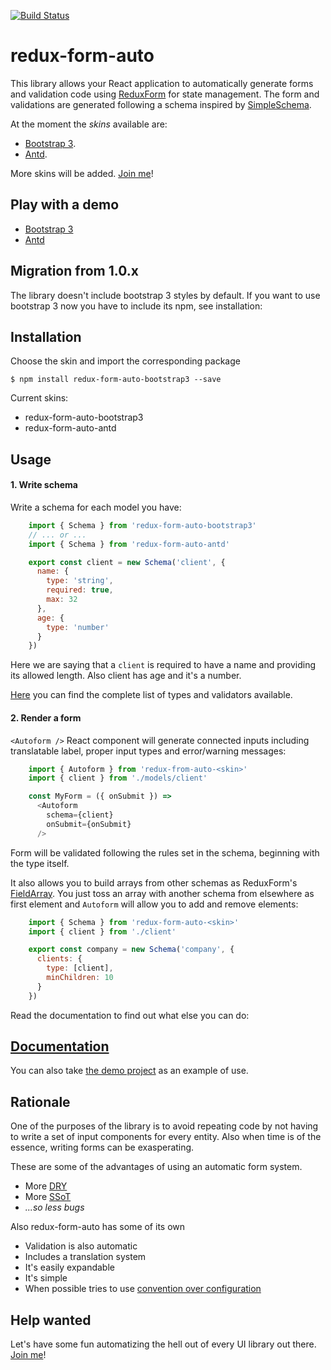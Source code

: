 [![Build Status](https://travis-ci.org/dgonz64/redux-form-auto.svg?branch=master)](https://travis-ci.org/dgonz64/redux-form-auto)

# redux-form-auto

This library allows your React application to automatically generate forms and validation code using [ReduxForm](https://github.com/erikras/redux-form/) for state management. The form and validations are generated following a schema inspired by [SimpleSchema](https://github.com/aldeed/simple-schema-js).

At the moment the *skins* available are:

* [Bootstrap 3](https://github.com/dgonz64/redux-form-auto-bootstrap3).
* [Antd](https://github.com/dgonz64/redux-form-auto-antd).

More skins will be added. [Join me](#help-wanted)!

## Play with a demo

* [Bootstrap 3](https://dgonz64.github.io/redux-form-auto/demo.html)
* [Antd](https://dgonz64.github.io/redux-form-auto-antd/demo/)

## Migration from 1.0.x

The library doesn't include bootstrap 3 styles by default. If you want to use bootstrap 3 now you have to include its npm, see installation:

## Installation

Choose the skin and import the corresponding package

    $ npm install redux-form-auto-bootstrap3 --save

Current skins:

* redux-form-auto-bootstrap3
* redux-form-auto-antd

## Usage

#### 1. Write schema

Write a schema for each model you have:

```javascript
    import { Schema } from 'redux-form-auto-bootstrap3'
    // ... or ...
    import { Schema } from 'redux-form-auto-antd'

    export const client = new Schema('client', {
      name: {
        type: 'string',
        required: true,
        max: 32
      },
      age: {
        type: 'number'
      }
    })
```

Here we are saying that a `client` is required to have a name and providing its allowed length. Also client has age and it's a number.

[Here](https://dgonz64.github.io/redux-form-auto/guide.html) you can find the complete list of types and validators available.

#### 2. Render a form

`<Autoform />` React component will generate connected inputs including translatable label, proper input types and error/warning messages:

```javascript
    import { Autoform } from 'redux-from-auto-<skin>'
    import { client } from './models/client'

    const MyForm = ({ onSubmit }) =>
      <Autoform
        schema={client}
        onSubmit={onSubmit}
      />
```

Form will be validated following the rules set in the schema, beginning with the type itself.

It also allows you to build arrays from other schemas as ReduxForm's [FieldArray](https://redux-form.com/7.3.0/docs/api/fieldarray.md/). You just toss an array with another schema from elsewhere as first element and `Autoform` will allow you to add and remove elements:

```javascript
    import { Schema } from 'redux-form-auto-<skin>'
    import { client } from './client'

    export const company = new Schema('company', {
      clients: {
        type: [client],
        minChildren: 10
      }
    })
```

Read the documentation to find out what else you can do:

## [Documentation](https://dgonz64.github.io/redux-form-auto/)

You can also take [the demo project](https://github.com/dgonz64/redux-form-auto-bootstrap3-demo) as an example of use.

## Rationale

One of the purposes of the library is to avoid repeating code by not having to write a set of input components for every entity. Also when time is of the essence, writing forms can be exasperating.

These are some of the advantages of using an automatic form system.

* More [DRY](https://en.wikipedia.org/wiki/Don%27t_repeat_yourself)
* More [SSoT](https://en.wikipedia.org/wiki/Single_source_of_truth)
* *...so less bugs*

Also redux-form-auto has some of its own

* Validation is also automatic
* Includes a translation system
* It's easily expandable
* It's simple
* When possible tries to use [convention over configuration](https://en.wikipedia.org/wiki/Convention_over_configuration)

## Help wanted

Let's have some fun automatizing the hell out of every UI library out there. [Join me](https://github.com/dgonz64/redux-form-auto/blob/master/CONTRIBUTING.md)!
